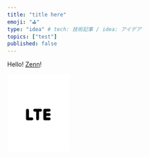 ```yaml
---
title: "title here"
emoji: "⛳"
type: "idea" # tech: 技術記事 / idea: アイデア
topics: ["test"]
published: false
---
```


Hello! [Zenn](https://zenn.dev)!

![test](/images/articles/demo.png)
